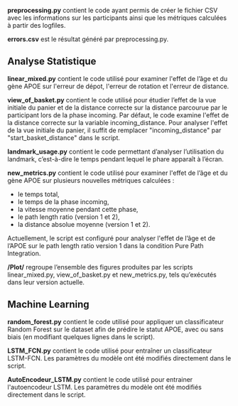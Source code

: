 **preprocessing.py** contient le code ayant permis de créer le fichier CSV avec les informations sur les participants ainsi que les métriques calculées à partir des logfiles.

**errors.csv** est le résultat généré par preprocessing.py.

## Analyse Statistique ##

**linear_mixed.py** contient le code utilisé pour examiner l'effet de l’âge et du gène APOE sur l'erreur de dépot, l'erreur de rotation et l'erreur de distance.

**view_of_basket.py** contient le code utilisé pour étudier l’effet de la vue initiale du panier et de la distance correcte sur la distance parcourue par le participant lors de la phase incoming.
Par défaut, le code examine l'effet de la distance correcte sur la variable incoming_distance. Pour analyser l'effet de la vue initiale du panier, il suffit de remplacer "incoming_distance" par "start_basket_distance" dans le script.

**landmark_usage.py** contient le code permettant d’analyser l’utilisation du landmark, c’est-à-dire le temps pendant lequel le phare apparaît à l’écran.


**new_metrics.py** contient le code utilisé pour examiner l'effet de l’âge et du gène APOE sur plusieurs nouvelles métriques calculées :
- le temps total,
- le temps de la phase incoming,
- la vitesse moyenne pendant cette phase,
- le path length ratio (version 1 et 2),
- la distance absolue moyenne (version 1 et 2).

Actuellement, le script est configuré pour analyser l'effet de l’âge et de l’APOE sur le path length ratio version 1 dans la condition Pure Path Integration.

**/Plot/**  regroupe l’ensemble des figures produites par les scripts linear_mixed.py, view_of_basket.py et new_metrics.py, tels qu’exécutés dans leur version actuelle.

## Machine Learning ## 

**random_forest.py** contient le code utilisé pour appliquer un classificateur Random Forest sur le dataset afin de prédire le statut APOE, avec ou sans biais (en modifiant quelques lignes dans le script).

**LSTM_FCN.py** contient le code utilisé pour entraîner un classificateur LSTM-FCN. Les paramètres du modèle ont été modifiés directement dans le script.

**AutoEncodeur_LSTM.py** contient le code utilisé pour entrainer l'autoencodeur LSTM. Les paramètres du modèle ont été modifiés directement dans le script.
